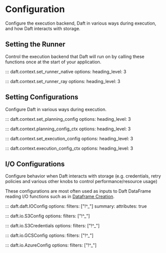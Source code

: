 # Configuration

Configure the execution backend, Daft in various ways during execution, and how Daft interacts with storage.

## Setting the Runner

Control the execution backend that Daft will run on by calling these functions once at the start of your application.

::: daft.context.set_runner_native
    options:
        heading_level: 3

::: daft.context.set_runner_ray
    options:
        heading_level: 3

## Setting Configurations

Configure Daft in various ways during execution.

::: daft.context.set_planning_config
    options:
        heading_level: 3

::: daft.context.planning_config_ctx
    options:
        heading_level: 3

::: daft.context.set_execution_config
    options:
        heading_level: 3

::: daft.context.execution_config_ctx
    options:
        heading_level: 3

## I/O Configurations

Configure behavior when Daft interacts with storage (e.g. credentials, retry policies and various other knobs to control performance/resource usage)

These configurations are most often used as inputs to Daft DataFrame reading I/O functions such as in [Dataframe Creation](dataframe_creation.md).

::: daft.daft.IOConfig
    options:
        filters: ["!^_"]
        summary:
            attributes: true

::: daft.io.S3Config
    options:
        filters: ["!^_"]

::: daft.io.S3Credentials
    options:
        filters: ["!^_"]

::: daft.io.GCSConfig
    options:
        filters: ["!^_"]

::: daft.io.AzureConfig
    options:
        filters: ["!^_"]
